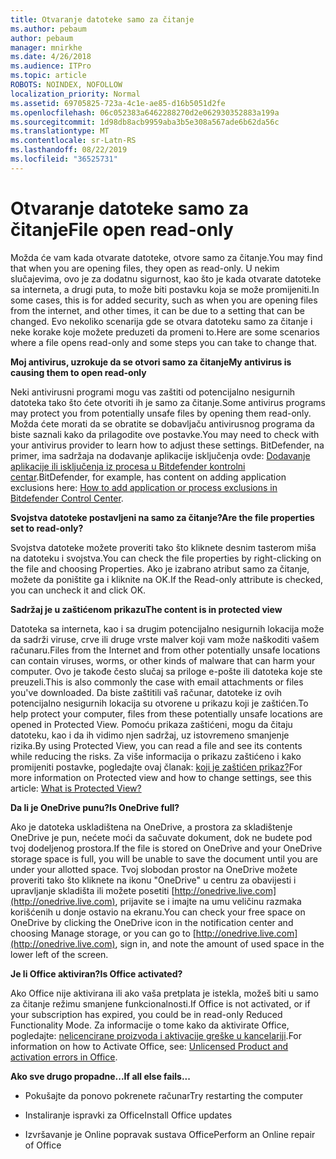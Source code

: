 ```yaml
---
title: Otvaranje datoteke samo za čitanje
ms.author: pebaum
author: pebaum
manager: mnirkhe
ms.date: 4/26/2018
ms.audience: ITPro
ms.topic: article
ROBOTS: NOINDEX, NOFOLLOW
localization_priority: Normal
ms.assetid: 69705825-723a-4c1e-ae85-d16b5051d2fe
ms.openlocfilehash: 06c052383a6462288270d2e062930352883a199a
ms.sourcegitcommit: 1d98db8acb9959aba3b5e308a567ade6b62da56c
ms.translationtype: MT
ms.contentlocale: sr-Latn-RS
ms.lasthandoff: 08/22/2019
ms.locfileid: "36525731"
---
```

# <a name="file-open-read-only"></a><span data-ttu-id="284d8-102">Otvaranje datoteke samo za čitanje</span><span class="sxs-lookup"><span data-stu-id="284d8-102">File open read-only</span></span>

<span data-ttu-id="284d8-103">Možda će vam kada otvarate datoteke, otvore samo za čitanje.</span><span class="sxs-lookup"><span data-stu-id="284d8-103">You may find that when you are opening files, they open as read-only.</span></span> <span data-ttu-id="284d8-104">U nekim slučajevima, ovo je za dodatnu sigurnost, kao što je kada otvarate datoteke sa interneta, a drugi puta, to može biti postavku koja se može promijeniti.</span><span class="sxs-lookup"><span data-stu-id="284d8-104">In some cases, this is for added security, such as when you are opening files from the internet, and other times, it can be due to a setting that can be changed.</span></span> <span data-ttu-id="284d8-105">Evo nekoliko scenarija gde se otvara datoteku samo za čitanje i neke korake koje možete preduzeti da promeni to.</span><span class="sxs-lookup"><span data-stu-id="284d8-105">Here are some scenarios where a file opens read-only and some steps you can take to change that.</span></span>
  
 <span data-ttu-id="284d8-106">**Moj antivirus, uzrokuje da se otvori samo za čitanje**</span><span class="sxs-lookup"><span data-stu-id="284d8-106">**My antivirus is causing them to open read-only**</span></span>
  
<span data-ttu-id="284d8-107">Neki antivirusni programi mogu vas zaštiti od potencijalno nesigurnih datoteka tako što ćete otvoriti ih je samo za čitanje.</span><span class="sxs-lookup"><span data-stu-id="284d8-107">Some antivirus programs may protect you from potentially unsafe files by opening them read-only.</span></span> <span data-ttu-id="284d8-108">Možda ćete morati da se obratite se dobavljaču antivirusnog programa da biste saznali kako da prilagodite ove postavke.</span><span class="sxs-lookup"><span data-stu-id="284d8-108">You may need to check with your antivirus provider to learn how to adjust these settings.</span></span> <span data-ttu-id="284d8-109">BitDefender, na primer, ima sadržaja na dodavanje aplikacije isključenja ovde: [Dodavanje aplikacije ili isključenja iz procesa u Bitdefender kontrolni centar](https://www.bitdefender.com/support/how-to-add-application-or-process-exclusions-in-bitdefender-control-center-1119.mdl).</span><span class="sxs-lookup"><span data-stu-id="284d8-109">BitDefender, for example, has content on adding application exclusions here: [How to add application or process exclusions in Bitdefender Control Center](https://www.bitdefender.com/support/how-to-add-application-or-process-exclusions-in-bitdefender-control-center-1119.mdl).</span></span>
  
 <span data-ttu-id="284d8-110">**Svojstva datoteke postavljeni na samo za čitanje?**</span><span class="sxs-lookup"><span data-stu-id="284d8-110">**Are the file properties set to read-only?**</span></span>
  
<span data-ttu-id="284d8-111">Svojstva datoteke možete proveriti tako što kliknete desnim tasterom miša na datoteku i svojstva.</span><span class="sxs-lookup"><span data-stu-id="284d8-111">You can check the file properties by right-clicking on the file and choosing Properties.</span></span> <span data-ttu-id="284d8-112">Ako je izabrano atribut samo za čitanje, možete da poništite ga i kliknite na OK.</span><span class="sxs-lookup"><span data-stu-id="284d8-112">If the Read-only attribute is checked, you can uncheck it and click OK.</span></span>
  
 <span data-ttu-id="284d8-113">**Sadržaj je u zaštićenom prikazu**</span><span class="sxs-lookup"><span data-stu-id="284d8-113">**The content is in protected view**</span></span>
  
<span data-ttu-id="284d8-114">Datoteka sa interneta, kao i sa drugim potencijalno nesigurnih lokacija može da sadrži viruse, crve ili druge vrste malver koji vam može naškoditi vašem računaru.</span><span class="sxs-lookup"><span data-stu-id="284d8-114">Files from the Internet and from other potentially unsafe locations can contain viruses, worms, or other kinds of malware that can harm your computer.</span></span> <span data-ttu-id="284d8-115">Ovo je takođe često slučaj sa priloge e-pošte ili datoteka koje ste preuzeli.</span><span class="sxs-lookup"><span data-stu-id="284d8-115">This is also commonly the case with email attachments or files you've downloaded.</span></span> <span data-ttu-id="284d8-116">Da biste zaštitili vaš računar, datoteke iz ovih potencijalno nesigurnih lokacija su otvorene u prikazu koji je zaštićen.</span><span class="sxs-lookup"><span data-stu-id="284d8-116">To help protect your computer, files from these potentially unsafe locations are opened in Protected View.</span></span> <span data-ttu-id="284d8-117">Pomoću prikaza zaštićeni, mogu da čitaju datoteku, kao i da ih vidimo njen sadržaj, uz istovremeno smanjenje rizika.</span><span class="sxs-lookup"><span data-stu-id="284d8-117">By using Protected View, you can read a file and see its contents while reducing the risks.</span></span> <span data-ttu-id="284d8-118">Za više informacija o prikazu zaštićeno i kako promijeniti postavke, pogledajte ovaj članak: [koji je zaštićen prikaz?](https://support.office.com/article/d6f09ac7-e6b9-4495-8e43-2bbcdbcb6653)</span><span class="sxs-lookup"><span data-stu-id="284d8-118">For more information on Protected view and how to change settings, see this article: [What is Protected View?](https://support.office.com/article/d6f09ac7-e6b9-4495-8e43-2bbcdbcb6653)</span></span>
  
 <span data-ttu-id="284d8-119">**Da li je OneDrive punu?**</span><span class="sxs-lookup"><span data-stu-id="284d8-119">**Is OneDrive full?**</span></span>
  
<span data-ttu-id="284d8-120">Ako je datoteka uskladištena na OneDrive, a prostora za skladištenje OneDrive je pun, nećete moći da sačuvate dokument, dok ne budete pod tvoj dodeljenog prostora.</span><span class="sxs-lookup"><span data-stu-id="284d8-120">If the file is stored on OneDrive and your OneDrive storage space is full, you will be unable to save the document until you are under your allotted space.</span></span> <span data-ttu-id="284d8-121">Tvoj slobodan prostor na OneDrive možete proveriti tako što kliknete na ikonu "OneDrive" u centru za obavijesti i upravljanje skladišta ili možete posetiti [http://onedrive.live.com](http://onedrive.live.com), prijavite se i imajte na umu veličinu razmaka korišćenih u donje ostavio na ekranu.</span><span class="sxs-lookup"><span data-stu-id="284d8-121">You can check your free space on OneDrive by clicking the OneDrive icon in the notification center and choosing Manage storage, or you can go to [http://onedrive.live.com](http://onedrive.live.com), sign in, and note the amount of used space in the lower left of the screen.</span></span>
  
 <span data-ttu-id="284d8-122">**Je li Office aktiviran?**</span><span class="sxs-lookup"><span data-stu-id="284d8-122">**Is Office activated?**</span></span>
  
<span data-ttu-id="284d8-123">Ako Office nije aktivirana ili ako vaša pretplata je istekla, možeš biti u samo za čitanje režimu smanjene funkcionalnosti.</span><span class="sxs-lookup"><span data-stu-id="284d8-123">If Office is not activated, or if your subscription has expired, you could be in read-only Reduced Functionality Mode.</span></span> <span data-ttu-id="284d8-124">Za informacije o tome kako da aktivirate Office, pogledajte: [nelicencirane proizvoda i aktivacije greške u kancelariji](https://support.office.com/article/0d23d3c0-c19c-4b2f-9845-5344fedc4380).</span><span class="sxs-lookup"><span data-stu-id="284d8-124">For information on how to Activate Office, see: [Unlicensed Product and activation errors in Office](https://support.office.com/article/0d23d3c0-c19c-4b2f-9845-5344fedc4380).</span></span>
  
 <span data-ttu-id="284d8-125">**Ako sve drugo propadne...**</span><span class="sxs-lookup"><span data-stu-id="284d8-125">**If all else fails...**</span></span>
  
- <span data-ttu-id="284d8-126">Pokušajte da ponovo pokrenete računar</span><span class="sxs-lookup"><span data-stu-id="284d8-126">Try restarting the computer</span></span>
    
- <span data-ttu-id="284d8-127">Instaliranje ispravki za Office</span><span class="sxs-lookup"><span data-stu-id="284d8-127">Install Office updates</span></span>
    
- <span data-ttu-id="284d8-128">Izvršavanje je Online popravak sustava Office</span><span class="sxs-lookup"><span data-stu-id="284d8-128">Perform an Online repair of Office</span></span>
    

